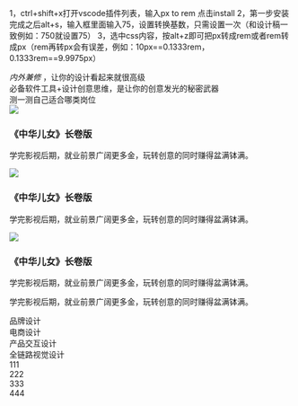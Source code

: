 1，ctrl+shift+x打开vscode插件列表，输入px to rem 点击install
2，第一步安装完成之后alt+s，输入框里面输入75，设置转换基数，只需设置一次（和设计稿一致例如：750就设置75）
3，选中css内容，按alt+z即可把px转成rem或者rem转成px（rem再转px会有误差，例如：10px==0.1333rem，0.1333rem==9.9975px）

<!-- 
页面布局
em:默认红色
section-bg-white：白色
 -->
<div class="section section-bg-white">
    <div class="section-title">
        <em>内外兼修</em> ，让你的设计看起来就很高级
    </div>
    <div class="section-describe">
        必备软件工具+设计创意思维，是让你的创意发光的秘密武器
    </div>
    <div class="container">
    <!-- 写内容 -->
    </div>
</div>

<!-- 
参数：
slidesPerView:每屏显示swiper-slide个数
slidesPerGroup:每次滚动swiper-slide个数
spaceBetween:每个swiper-slide间距
autoplay:播放速度
loop:是否循环播放 -->

<div class="swiper-container" slidesPerView='3' slidesPerGroup='3' spaceBetween='15' autoplay='3000' loop='true'>
    <div class="swiper-wrapper">
        <div class="swiper-slide"></div>
        <div class="swiper-slide"></div>
        <div class="swiper-slide"></div>
        <div class="swiper-slide"></div>
    </div>
    <div class="swiper-button-prev"></div>
    <div class="swiper-button-next"></div>
    <div class="swiper-pagination"></div>
</div>

<!-- 按钮 -->
<div class="section-btn">
    <a class="btn" onclick="doyoo.util.openChat('g=10075108');return false;">测一测自己适合哪类岗位</a>
</div>

<!-- 
常用组件示例一
文字在图片下面

 -->
<div class="section-item">
    <img class="section-cover" src="/static/images/ysqn/项目1.jpg">
    <div class="section-txt">
        <h3>《中华儿女》长卷版</h3>
        <p>学完影视后期，就业前景广阔更多金，玩转创意的同时赚得盆满钵满。</p>
    </div>
</div>

<!-- 
常用组件示例二
文字绝对定位在图片上面
 -->
<div class="section-item">
    <img class="section-cover" src="/static/images/ysqn/项目1.jpg">
    <div class="section-txt section-abs">
        <h3>《中华儿女》长卷版</h3>
        <p>学完影视后期，就业前景广阔更多金，玩转创意的同时赚得盆满钵满。</p>
    </div>
</div>

<!-- 
常用组件示例三 
默认显示标题h3，鼠标移上去显示section-default-hidden内容
-->
<div class="section-item">
    <img class="section-cover" src="/static/images/ysqn/项目1.jpg">
    <div class="section-txt section-abs section-part">
        <h3>《中华儿女》长卷版</h3>
        <div class="section-default-hidden">
            <p>学完影视后期，就业前景广阔更多金，玩转创意的同时赚得盆满钵满。</p>
            <p>学完影视后期，就业前景广阔更多金，玩转创意的同时赚得盆满钵满。</p>
        </div>
    </div>
</div>


<!-- tab切换示例
section-nav-btn：添加按钮按钮，如果导航不是按钮去掉section-nav-btn
 -->
<div class="section-nav-tab">
    <div class="section-nav-item section-nav-btn section-nav-active">品牌设计</div>
    <div class="section-nav-item section-nav-btn">电商设计</div>
    <div class="section-nav-item section-nav-btn">产品交互设计</div>
    <div class="section-nav-item section-nav-btn">全链路视觉设计</div>
</div>
<div class="section-tab-list">
    <div class="section-tab-col">111</div>
    <div class="section-tab-col">222</div>
    <div class="section-tab-col">333</div>
    <div class="section-tab-col">444</div>
</div>

<!-- 基本样式 -->
<link rel="stylesheet" href="/assets/js/plugs/vide7.4.1/css/video-js.min.css">
<link rel="stylesheet" href="/assets/js/plugs/picViewer/picViewer.css">
<link rel="stylesheet" href="/assets/js/plugs/swiper/swiper.min.css">
<!-- 基本脚本 -->
<script src="/assets/js/libs/jquery.min.js"></script>
<script src="/assets/js/plugs/vide7.4.1/js/video.js"></script>
<script src="/assets/js/plugs/picViewer/picViewer.js"></script>
<script src="/assets/js/plugs/swiper/swiper.js"></script>
<script src="/layer-v3.1.1/layer/layer.js"></script>
<script src="/assets/js/global/common.js"></script>
<script src="http://op.jiain.net/20002985/10085553.js"></script>





